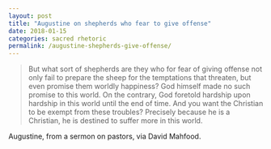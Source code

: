```yaml
---
layout: post
title: "Augustine on shepherds who fear to give offense"
date: 2018-01-15
categories: sacred rhetoric
permalink: /augustine-shepherds-give-offense/
---
```


> But what sort of shepherds are they who for fear of giving offense not only fail to prepare the sheep for the temptations that threaten, but even promise them worldly happiness? God himself made no such promise to this world. On the contrary, God foretold hardship upon hardship in this world until the end of time. And you want the Christian to be exempt from these troubles? Precisely because he is a Christian, he is destined to suffer more in this world.

Augustine, from a sermon on pastors, via David Mahfood.
